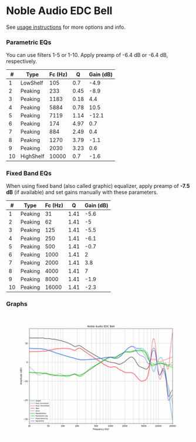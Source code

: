 # Noble Audio EDC Bell
See [usage instructions](https://github.com/jaakkopasanen/AutoEq#usage) for more options and info.

### Parametric EQs
You can use filters 1-5 or 1-10. Apply preamp of -6.4 dB or -6.4 dB, respectively.

|   # | Type      |   Fc (Hz) |    Q |   Gain (dB) |
|-----|-----------|-----------|------|-------------|
|   1 | LowShelf  |       105 | 0.7  |        -4.9 |
|   2 | Peaking   |       233 | 0.45 |        -8.9 |
|   3 | Peaking   |      1183 | 0.18 |         4.4 |
|   4 | Peaking   |      5884 | 0.78 |        10.5 |
|   5 | Peaking   |      7119 | 1.14 |       -12.1 |
|   6 | Peaking   |       174 | 4.97 |         0.7 |
|   7 | Peaking   |       884 | 2.49 |         0.4 |
|   8 | Peaking   |      1270 | 3.79 |        -1.1 |
|   9 | Peaking   |      2030 | 3.23 |         0.6 |
|  10 | HighShelf |     10000 | 0.7  |        -1.6 |

### Fixed Band EQs
When using fixed band (also called graphic) equalizer, apply preamp of **-7.5 dB** (if available) and set gains manually with these parameters.

|   # | Type    |   Fc (Hz) |    Q |   Gain (dB) |
|-----|---------|-----------|------|-------------|
|   1 | Peaking |        31 | 1.41 |        -5.6 |
|   2 | Peaking |        62 | 1.41 |        -5   |
|   3 | Peaking |       125 | 1.41 |        -5.5 |
|   4 | Peaking |       250 | 1.41 |        -6.1 |
|   5 | Peaking |       500 | 1.41 |        -0.7 |
|   6 | Peaking |      1000 | 1.41 |         2   |
|   7 | Peaking |      2000 | 1.41 |         3.8 |
|   8 | Peaking |      4000 | 1.41 |         7   |
|   9 | Peaking |      8000 | 1.41 |        -1.9 |
|  10 | Peaking |     16000 | 1.41 |        -2.3 |

### Graphs
![](./Noble%20Audio%20EDC%20Bell.png)
